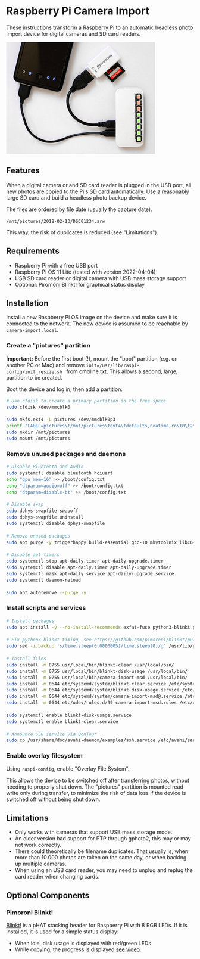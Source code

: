 # Raspberry Pi Camera Import

These instructions transform a Raspberry Pi to an automatic headless photo import device for digital cameras and SD card readers.

![Raspberry Pi Camera Import](preview.jpg)

## Features

When a digital camera or and SD card reader is plugged in the USB port, all new photos are copied to the Pi's SD card automatically. Use a reasonably large SD card and build a headless photo backup device.

The files are ordered by file date (usually the capture date):

`/mnt/pictures/2018-02-13/DSC01234.arw`

This way, the risk of duplicates is reduced (see "Limitations").

## Requirements

- Raspberry Pi with a free USB port
- Raspberry Pi OS 11 Lite (tested with version 2022-04-04)
- USB SD card reader or digital camera with USB mass storage support
- Optional: Piromoni Blinkt! for graphical status display

## Installation

Install a new Raspberry Pi OS image on the device and make sure it is connected to the network. The new device is assumed to be reachable by `camera-import.local`.

### Create a "pictures" partition

**Important:** Before the first boot (!), mount the "boot" partition (e.g. on another PC or Mac) and remove `init=/usr/lib/raspi-config/init_resize.sh ` from cmdline.txt. This allows a second, large, partition to be created.

Boot the device and log in, then add a partition:

```sh
# Use cfdisk to create a primary partition in the free space
sudo cfdisk /dev/mmcblk0

sudo mkfs.ext4 -L pictures /dev/mmcblk0p3
printf "LABEL=pictures\t/mnt/pictures\text4\tdefaults,noatime,ro\t0\t2\n" | sudo tee -a /etc/fstab > /dev/null
sudo mkdir /mnt/pictures
sudo mount /mnt/pictures
```

### Remove unused packages and daemons

```sh
# Disable Bluetooth and Audio
sudo systemctl disable bluetooth hciuart
echo "gpu_mem=16" >> /boot/config.txt
echo "dtparam=audio=off" >> /boot/config.txt
echo "dtparam=disable-bt" >> /boot/config.txt

# Disable swap
sudo dphys-swapfile swapoff
sudo dphys-swapfile uninstall
sudo systemctl disable dphys-swapfile

# Remove unused packages
sudo apt purge -y triggerhappy build-essential gcc-10 mkvtoolnix libc6-dev firmware-libertas firmware-atheros bluez gdb libc6-dbg manpages-dev dpkg-dev libraspberrypi-dev userconf-pi man-db

# Disable apt timers
sudo systemctl stop apt-daily.timer apt-daily-upgrade.timer
sudo systemctl disable apt-daily.timer apt-daily-upgrade.timer
sudo systemctl mask apt-daily.service apt-daily-upgrade.service
sudo systemctl daemon-reload

sudo apt autoremove --purge -y
```

### Install scripts and services

```sh
# Install packages
sudo apt install -y --no-install-recommends exfat-fuse python3-blinkt python3-psutil

# Fix python3-blinkt timing, see https://github.com/pimoroni/blinkt/pull/73 
sudo sed -i.backup 's/time.sleep(0.0000005)/time.sleep(0)/g' /usr/lib/python3/dist-packages/blinkt.py

# Install files
sudo install -m 0755 usr/local/bin/blinkt-clear /usr/local/bin/
sudo install -m 0755 usr/local/bin/blinkt-disk-usage /usr/local/bin/
sudo install -m 0755 usr/local/bin/camera-import-msd /usr/local/bin/
sudo install -m 0644 etc/systemd/system/blinkt-clear.service /etc/systemd/system/
sudo install -m 0644 etc/systemd/system/blinkt-disk-usage.service /etc/systemd/system/
sudo install -m 0644 etc/systemd/system/camera-import-msd@.service /etc/systemd/system/
sudo install -m 0644 etc/udev/rules.d/99-camera-import-msd.rules /etc/udev/rules.d/

sudo systemctl enable blinkt-disk-usage.service
sudo systemctl enable blinkt-clear.service

# Announce SSH service via Bonjour
sudo cp /usr/share/doc/avahi-daemon/examples/ssh.service /etc/avahi/services/ssh.service
```

### Enable overlay filesystem

Using `raspi-config`, enable "Overlay File System".

This allows the device to be switched off after transferring photos, without needing to properly shut down. The "pictures" partition is mounted read-write only during transfer, to minimize the risk of data loss if the device is switched off without being shut down.

## Limitations

- Only works with cameras that support USB mass storage mode.
- An older version had support for PTP through gphoto2, this may or may not work correctly.
- There could theoretically be filename duplicates. That usually is, when more than 10.000 photos are taken on the same day, or when backing up multiple cameras.
- When using an USB card reader, you may need to unplug and replug the card reader when changing cards.

## Optional Components

### Pimoroni Blinkt!

[Blinkt!](https://github.com/pimoroni/blinkt) is a pHAT stacking header for Raspberry Pi with 8 RGB LEDs. If it is installed, it is used for a simple status display:

- When idle, disk usage is displayed with red/green LEDs
- While copying, the progress is displayed [see video](https://www.youtube.com/watch?v=rcr646JgzJ4).
